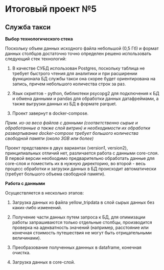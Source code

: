 # Итоговый проект №5

## Служба такси

<b>Выбор технологического стека</b>

Поскольку объем данных исходного файла небольшой (0,5 Гб) и формат данных столбцов достаточно точно определен решено использовать следующий стек технологий:

1. В качестве СУБД использован Postgres, поскольку таблица не требует быстрого чтения для аналитики и при расширении функционала БД службы такси она скорее будет ориентирована на запись, причем небольшого количества строк за раз.

2. Язык скриптов - python, библиотеки psycopg2 для подключения к БД и обмена данными и pandas для обработки данных датафреймами, а также выгрузки данных из БД в формате parquet.

3. Проект завернут в docker-compose.

<i> Прим. из-за веса файлов с данными (соответственно сырые и обработанные а также слой витрин) и необходимости их обработки развертывание docker-compose требует большого количества свободной памяти (около 3GB или более)</i>

Проект представлен в двух вариантах (version1, version2), принципиальных отличий нет, различается работа с данными core-слоя. В первой версии необходимо предварительно обработать данные для core-слоя и поместить их в нужную директорию, во второй -
весь процесс обработки и загрузки данных в БД происходит автоматически (требует большого объема свободной памяти).

<b>Работа с данными</b>

Осуществляется в несколько этапов:

1. Загрузка данных из файла yellow_tripdata в слой сырых данных без каких-либо изменений.

2. Получение части данных путем запроса к БД, для опимизации работы запрашиваются только отдельные столбцы, производится проверка на адекватность значений (например, расстояние или конечная стоимость путешествия не могут быть отрицательными величинами).

3. Преобразование полученных даннных в dataframe, конечная очистка.

4. Загрузка данных в core-слой.

